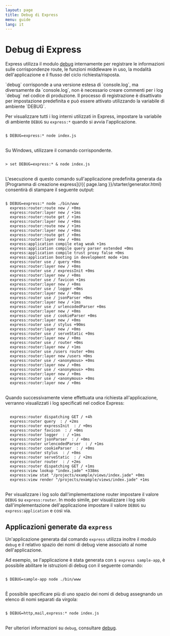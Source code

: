 ```yaml
---
layout: page
title: Debug di Express
menu: guide
lang: it
---
```


# Debug di Express

Express utilizza il modulo [debug](https://www.npmjs.com/package/debug)
internamente per registrare le informazioni sulle corrispondenze route, le funzioni middleware in uso, la modalità dell'applicazione
e il flusso del ciclo richiesta/risposta.

<div class="doc-box doc-info" markdown="1">
`debug` corrisponde a una versione estesa di `console.log`, ma diversamente da `console.log`, non è necessario
creare commenti per i log `debug` nel codice di produzione. Il processo di registrazione è disattivato per impostazione predefinita e può essere attivato utilizzando la variabile di ambiente `DEBUG`.
</div>

Per visualizzare tutti i log interni utilizzati in Express, impostare la variabile di ambiente `DEBUG` su
`express:*` quando si avvia l'applicazione.

<pre>
<code class="language-sh" translate="no">
$ DEBUG=express:* node index.js
</code>
</pre>

Su Windows, utilizzare il comando corrispondente.

<pre>
<code class="language-sh" translate="no">
> set DEBUG=express:* & node index.js
</code>
</pre>

L'esecuzione di questo comando sull'applicazione predefinita generata da [Programma di creazione express](/{{ page.lang }}/starter/generator.html) consentirà di stampare il seguente output:

<pre>
<code class="language-sh" translate="no">
$ DEBUG=express:* node ./bin/www
  express:router:route new / +0ms
  express:router:layer new / +1ms
  express:router:route get / +1ms
  express:router:layer new / +0ms
  express:router:route new / +1ms
  express:router:layer new / +0ms
  express:router:route get / +0ms
  express:router:layer new / +0ms
  express:application compile etag weak +1ms
  express:application compile query parser extended +0ms
  express:application compile trust proxy false +0ms
  express:application booting in development mode +1ms
  express:router use / query +0ms
  express:router:layer new / +0ms
  express:router use / expressInit +0ms
  express:router:layer new / +0ms
  express:router use / favicon +1ms
  express:router:layer new / +0ms
  express:router use / logger +0ms
  express:router:layer new / +0ms
  express:router use / jsonParser +0ms
  express:router:layer new / +1ms
  express:router use / urlencodedParser +0ms
  express:router:layer new / +0ms
  express:router use / cookieParser +0ms
  express:router:layer new / +0ms
  express:router use / stylus +90ms
  express:router:layer new / +0ms
  express:router use / serveStatic +0ms
  express:router:layer new / +0ms
  express:router use / router +0ms
  express:router:layer new / +1ms
  express:router use /users router +0ms
  express:router:layer new /users +0ms
  express:router use / &lt;anonymous&gt; +0ms
  express:router:layer new / +0ms
  express:router use / &lt;anonymous&gt; +0ms
  express:router:layer new / +0ms
  express:router use / &lt;anonymous&gt; +0ms
  express:router:layer new / +0ms
</code>
</pre>

Quando successivamente viene effettuata una richiesta all'applicazione, verranno visualizzati i log specificati nel codice Express:

<pre>
<code class="language-sh" translate="no">
  express:router dispatching GET / +4h
  express:router query  : / +2ms
  express:router expressInit  : / +0ms
  express:router favicon  : / +0ms
  express:router logger  : / +1ms
  express:router jsonParser  : / +0ms
  express:router urlencodedParser  : / +1ms
  express:router cookieParser  : / +0ms
  express:router stylus  : / +0ms
  express:router serveStatic  : / +2ms
  express:router router  : / +2ms
  express:router dispatching GET / +1ms
  express:view lookup "index.jade" +338ms
  express:view stat "/projects/example/views/index.jade" +0ms
  express:view render "/projects/example/views/index.jade" +1ms
</code>
</pre>

Per visualizzare i log solo dall'implementazione router impostare il valore `DEBUG` su `express:router`. In modo simile, per visualizzare i log solo dall'implementazione dell'applicazione impostare il valore `DEBUG` su `express:application` e così via.

## Applicazioni generate da `express`

Un'applicazione generata dal comando `express` utilizza inoltre il modulo `debug` e il relativo spazio dei nomi di debug viene associato al nome dell'applicazione.

Ad esempio, se l'applicazione è stata generata con `$ express sample-app`, è possibile abilitare le istruzioni di debug con il seguente comando:

<pre>
<code class="language-sh" translate="no">
$ DEBUG=sample-app node ./bin/www
</code>
</pre>

È possibile specificare più di uno spazio dei nomi di debug assegnando un elenco di nomi separati da virgola:

<pre>
<code class="language-sh" translate="no">
$ DEBUG=http,mail,express:* node index.js
</code>
</pre>

Per ulteriori informazioni su `debug`, consultare [debug](https://www.npmjs.com/package/debug).
